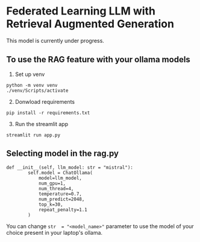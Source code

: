 # Federated Learning LLM with Retrieval Augmented Generation
This model is currently under progress.

## To use the RAG feature with your ollama models

1. Set up venv
```
python -m venv venv
./venv/Scripts/activate
```

2. Donwload requirements
```
pip install -r requirements.txt
```

3. Run the streamlit app
```
streamlit run app.py
```

## Selecting model in the rag.py
```
def __init__(self, llm_model: str = "mistral"):
        self.model = ChatOllama(
            model=llm_model,
            num_gpu=1,
            num_thread=4,
            temperature=0.7,
            num_predict=2048,
            top_k=30,
            repeat_penalty=1.1
        )
```
You can change  ``` str  = "<model_name>" ``` parameter to use the model of your choice present in your laptop's ollama.
